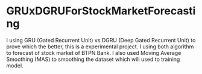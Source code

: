 # GRUxDGRUForStockMarketForecasting
I using GRU (Gated Recurrent Unit) vs DGRU (Deep Gated Recurrent Unit) to prove which the better, this is a experimental project.  I using both algorithm to forecast of stock market of BTPN Bank.  I also used Moving Average Smoothing (MAS) to smoothing the dataset which will used to training model. 
